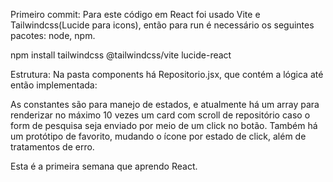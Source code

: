 Primeiro commit:
Para este código em React foi usado Vite e Tailwindcss(Lucide para icons), então para run é necessário os seguintes pacotes:
node, npm.

npm install tailwindcss @tailwindcss/vite lucide-react

Estrutura:
Na pasta components há Repositorio.jsx, que contém a lógica até então implementada:

As constantes são para manejo de estados, e atualmente há um array para renderizar no máximo 10 vezes um card com scroll de repositório caso o form de pesquisa seja enviado por meio de um click no botão. Também há um protótipo de favorito, mudando o ícone por estado de click, além de tratamentos de erro.

Esta é a primeira semana que aprendo React.